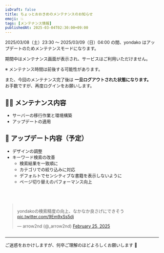 ```yaml
---
isDraft: false
title: ちょっとおおきめのメンテナンスのお知らせ
emoji: 💥
tags: [メンテナンス情報]
publishedAt: 2025-03-04T02:30:00+09:00
---
```


2025/03/08（土）23:30 ～ 2025/03/09（日）04:00 の間、yondako はアップデートのためメンテナンスモードになります。

期間中はメンテナンス画面が表示され、サービスはご利用いただけません。

※ メンテナンス時間は前後する可能性があります。

また、今回のメンテナンス完了後は **一旦ログアウトされた状態になります。**  
お手数ですが、再度ログインをお願いします。

## 👩‍🔧 メンテナンス内容

- サーバーの移行作業と環境構築
- アップデートの適用

## 🚀 アップデート内容（予定）

- デザインの調整
- キーワード検索の改善
  - 検索結果を一致順に
  - カテゴリでの絞り込みに対応
  - デフォルトでセンシティブな書籍を表示しないように
  - ページ切り替えのパフォーマンス向上

<div style="display: flex; justify-content: center; margin-top: 48px;">
<blockquote class="twitter-tweet"><p lang="ja" dir="ltr">yondakoの検索精度の向上、なかなか良さげにできそう <a href="https://t.co/9Em9xSs5dj">pic.twitter.com/9Em9xSs5dj</a></p>&mdash; arrow2nd (@_arrow2nd) <a href="https://twitter.com/_arrow2nd/status/1894386056218513865?ref_src=twsrc%5Etfw">February 25, 2025</a></blockquote> <script async src="https://platform.twitter.com/widgets.js" charset="utf-8"></script>
</div>

---

ご迷惑をおかけしますが、何卒ご理解のほどよろしくお願いします 🐙
